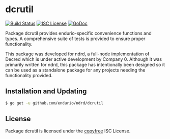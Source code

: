 dcrutil
=======


[![Build Status](http://img.shields.io/travis/endurio/ndrd.svg)](https://travis-ci.org/endurio/ndrd)
[![ISC License](http://img.shields.io/badge/license-ISC-blue.svg)](http://copyfree.org)
[![GoDoc](http://img.shields.io/badge/godoc-reference-blue.svg)](http://godoc.org/github.com/endurio/ndrd/dcrutil)

Package dcrutil provides endurio-specific convenience functions and types.
A comprehensive suite of tests is provided to ensure proper functionality.

This package was developed for ndrd, a full-node implementation of Decred which
is under active development by Company 0.  Although it was primarily written for
ndrd, this package has intentionally been designed so it can be used as a
standalone package for any projects needing the functionality provided.

## Installation and Updating

```bash
$ go get -u github.com/endurio/ndrd/dcrutil
```

## License

Package dcrutil is licensed under the [copyfree](http://copyfree.org) ISC
License.
